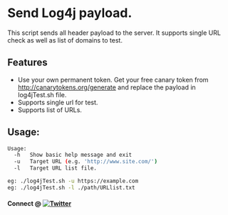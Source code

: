 # Send Log4j payload.

This script sends all header payload to the server.
It supports single URL check as well as list of domains to test.

## Features
- Use your own permanent token.
  Get your free canary token from http://canarytokens.org/generate and replace the payload in log4jTest.sh file.
- Supports single url for test.
- Supports list of URLs.

## Usage:
```sh
Usage:
  -h   Show basic help message and exit
  -u   Target URL (e.g. 'http://www.site.com/')
  -l   Target URL list file.

eg: ./log4jTest.sh -u https://example.com
eg: ./log4jTest.sh -l ./path/URLlist.txt
```


#### Connect @ [![Twitter](https://img.shields.io/badge/-abhiunix-1DA1F2?style=flat-square&logo=Twitter&logoColor=white&link=https://twitter.com/abhiunix/)](https://twitter.com/abhiunix/)